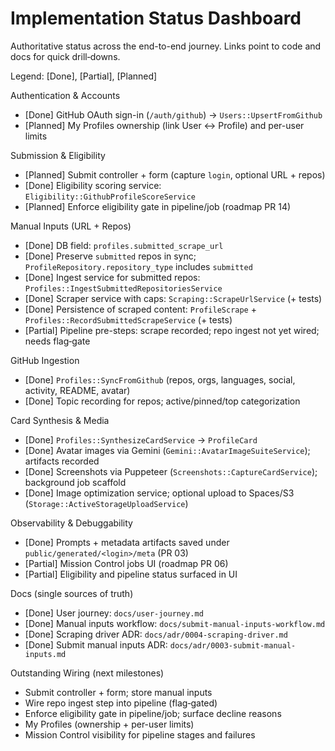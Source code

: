 # Implementation Status Dashboard

Authoritative status across the end-to-end journey. Links point to code and docs for quick
drill‑downs.

Legend: [Done], [Partial], [Planned]

Authentication & Accounts

- [Done] GitHub OAuth sign-in (`/auth/github`) → `Users::UpsertFromGithub`
- [Planned] My Profiles ownership (link User ↔ Profile) and per-user limits

Submission & Eligibility

- [Planned] Submit controller + form (capture `login`, optional URL + repos)
- [Done] Eligibility scoring service: `Eligibility::GithubProfileScoreService`
- [Planned] Enforce eligibility gate in pipeline/job (roadmap PR 14)

Manual Inputs (URL + Repos)

- [Done] DB field: `profiles.submitted_scrape_url`
- [Done] Preserve `submitted` repos in sync; `ProfileRepository.repository_type` includes
  `submitted`
- [Done] Ingest service for submitted repos: `Profiles::IngestSubmittedRepositoriesService`
- [Done] Scraper service with caps: `Scraping::ScrapeUrlService` (+ tests)
- [Done] Persistence of scraped content: `ProfileScrape` + `Profiles::RecordSubmittedScrapeService`
  (+ tests)
- [Partial] Pipeline pre-steps: scrape recorded; repo ingest not yet wired; needs flag‑gate

GitHub Ingestion

- [Done] `Profiles::SyncFromGithub` (repos, orgs, languages, social, activity, README, avatar)
- [Done] Topic recording for repos; active/pinned/top categorization

Card Synthesis & Media

- [Done] `Profiles::SynthesizeCardService` → `ProfileCard`
- [Done] Avatar images via Gemini (`Gemini::AvatarImageSuiteService`); artifacts recorded
- [Done] Screenshots via Puppeteer (`Screenshots::CaptureCardService`); background job scaffold
- [Done] Image optimization service; optional upload to Spaces/S3
  (`Storage::ActiveStorageUploadService`)

Observability & Debuggability

- [Done] Prompts + metadata artifacts saved under `public/generated/<login>/meta` (PR 03)
- [Partial] Mission Control jobs UI (roadmap PR 06)
- [Partial] Eligibility and pipeline status surfaced in UI

Docs (single sources of truth)

- [Done] User journey: `docs/user-journey.md`
- [Done] Manual inputs workflow: `docs/submit-manual-inputs-workflow.md`
- [Done] Scraping driver ADR: `docs/adr/0004-scraping-driver.md`
- [Done] Submit manual inputs ADR: `docs/adr/0003-submit-manual-inputs.md`

Outstanding Wiring (next milestones)

- Submit controller + form; store manual inputs
- Wire repo ingest step into pipeline (flag‑gated)
- Enforce eligibility gate in pipeline/job; surface decline reasons
- My Profiles (ownership + per-user limits)
- Mission Control visibility for pipeline stages and failures
